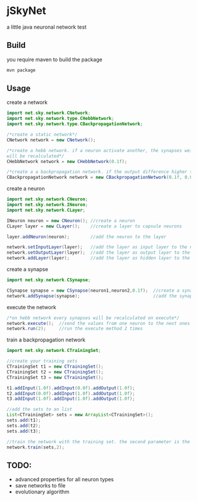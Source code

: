 jSkyNet
=======

a little java neuronal network test

Build
-----

you require maven to build the package

```php
mvn package
```

Usage
-----

create a network

```java
import net.sky.network.CNetwork;
import net.sky.network.type.CHebbNetwork;
import net.sky.network.type.CBackpropagationNetwork;

/*create a static network*/
CNetwork network = new CNetwork();

/*create a hebb network. if a neuron activate another, the synapses weight
will be recalculated*/
CHebbNetwork network = new CHebbNetwork(0.1f);

/*create a a backpropagation network. if the output difference higher than the tolerance, the network will be recalculated with the backpropagation algorithmus*/
CBackpropagationNetwork network = new CBackpropagationNetwork(0.1f, 0.01f);
```

create a neuron

```java
import net.sky.network.CNeuron;
import net.sky.network.INeuron;
import net.sky.network.CLayer;

INeuron neuron = new CNeuron(); //create a neuron
CLayer layer = new CLayer();	//create a layer to capsule neurons

layer.addNeuron(neuron);		//add the neuron to the layer

network.setInputLayer(layer);	//add the layer as input layer to the network
network.setOutputLayer(layer);	//add the layer as output layer to the network
network.addLayer(layer);		//add the layer as hidden layer to the network
```

create a synapse

```java
import net.sky.network.CSynapse;

CSynapse synapse = new CSynapse(neuron1,neuron2,0.1f);	//create a synapse from neuron1 to neuron2 with an weight of 0.1f
network.addSynapse(synapse);							//add the synapse to the network
```

execute the network

```java
/*on hebb network every synapses will be recalculated on execute*/
network.execute(); 	//send the values from one neuron to the next ones
network.run(2);		//run the execute method 2 times
```

train a backpropagation network

```java
import net.sky.network.CTrainingSet;

//create your training sets
CTrainingSet t1 = new CTrainingSet();
CTrainingSet t2 = new CTrainingSet();
CTrainingSet t3 = new CTrainingSet();

t1.addInput(1.0f).addInput(0.0f).addOutput(1.0f);
t2.addInput(0.0f).addInput(1.0f).addOutput(1.0f);
t3.addInput(1.0f).addInput(1.0f).addOutput(1.0f);

//add the sets to an list
List<CTrainingSet> sets = new ArrayList<CTrainingSet>();
sets.add(t1);
sets.add(t2);
sets.add(t3);

//train the network with the training set. the second parameter is the step count from input to output neurons
network.train(sets,2);
```

TODO:
-----

- advanced properties for all neuron types
- save networks to file
- evolutionary algorithm

